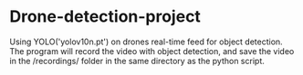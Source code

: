 # Drone-detection-project
Using YOLO('yolov10n.pt') on drones real-time feed for object detection.
The program will record the video with object detection, and save the video in the /recordings/ folder
in the same directory as the python script.
